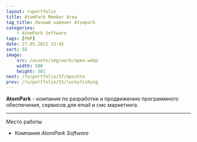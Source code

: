 ```yaml
---
layout: ruportfolio
title: AtomPark Member Area
tag_title: Личный кабинет Atompark
categories:
    - AtomPark Software
tags: [PHP]
date: 27.05.2021 23:45
sort: 56
image: 
    src: /assets/img/work/apma.webp 
    width: 500
    height: 301
next: /ru/portfolio/57/epochta
prev: /ru/portfolio/55/luckyfishing
---
```


**AtomPark** - компания по разработке и продвижению программного обеспечения, сервисов для email и смс маркетинга.

---

Место работы

* Компания _AtomPark Software_

